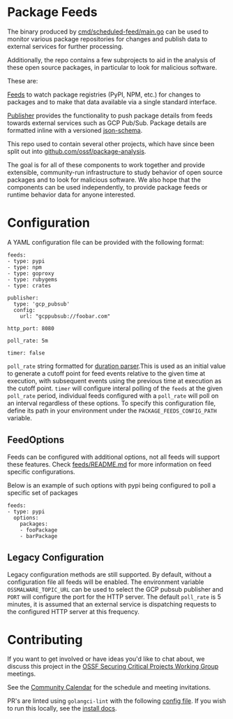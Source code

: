 # Package Feeds

The binary produced by [cmd/scheduled-feed/main.go](cmd/scheduled-feed/main.go) can be used to monitor various
package repositories for changes and publish data to external services for further processing.

Additionally, the repo contains a few subprojects to aid in the analysis of these open source packages, in particular to look for malicious software.

These are:

[Feeds](./feeds/) to watch package registries (PyPI, NPM, etc.) for changes to packages
and to make that data available via a single standard interface.

[Publisher](./publisher/) provides the functionality to push package details from feeds towards
external services such as GCP Pub/Sub. Package details are formatted inline with a versioned
[json-schema](./package.schema.json).

This repo used to contain several other projects, which have since been split out into
[github.com/ossf/package-analysis](https://github.com/ossf/package-analysis).

The goal is for all of these components to work together and provide extensible, community-run
infrastructure to study behavior of open source packages and to look for malicious software.
We also hope that the components can be used independently, to provide package feeds or runtime
behavior data for anyone interested.

# Configuration

A YAML configuration file can be provided with the following format:

```
feeds:
- type: pypi
- type: npm
- type: goproxy
- type: rubygems
- type: crates

publisher:
  type: 'gcp_pubsub'
  config:
    url: "gcppubsub://foobar.com"

http_port: 8080

poll_rate: 5m

timer: false
```

`poll_rate` string formatted for [duration parser](https://golang.org/pkg/time/#ParseDuration).This is used as an initial value to generate a cutoff point for feed events relative to the given time at execution, with subsequent events using the previous time at execution as the cutoff point.
`timer` will configure interal polling of the `feeds` at the given `poll_rate` period, individual feeds configured with a `poll_rate` will poll on an interval regardless of these options. To specify this configuration file, define its path in your environment under the `PACKAGE_FEEDS_CONFIG_PATH` variable.

## FeedOptions

Feeds can be configured with additional options, not all feeds will support these features. Check [feeds/README.md](feeds/README.md) for more information on feed specific configurations.

Below is an example of such options with pypi being configured to poll a specific set of packages

```
feeds:
- type: pypi
  options:
    packages:
    - fooPackage
    - barPackage
```

## Legacy Configuration

Legacy configuration methods are still supported. By default, without a configuration file all feeds will be enabled. The environment variable `OSSMALWARE_TOPIC_URL` can be used to select the GCP pubsub publisher and `PORT` will configure the port for the HTTP server.
The default `poll_rate` is 5 minutes, it is assumed that an external service is dispatching requests to the configured HTTP server at this frequency.


# Contributing

If you want to get involved or have ideas you'd like to chat about, we discuss this project in the [OSSF Securing Critical Projects Working Group](https://github.com/ossf/wg-securing-critical-projects) meetings.

See the [Community Calendar](https://calendar.google.com/calendar?cid=czYzdm9lZmhwNWk5cGZsdGI1cTY3bmdwZXNAZ3JvdXAuY2FsZW5kYXIuZ29vZ2xlLmNvbQ) for the schedule and meeting invitations.

PR's are linted using `golangci-lint` with the following [config file](./.golangci.yml). If you wish to run this locally, see the [install docs](https://golangci-lint.run/usage/install/#local-installation).
